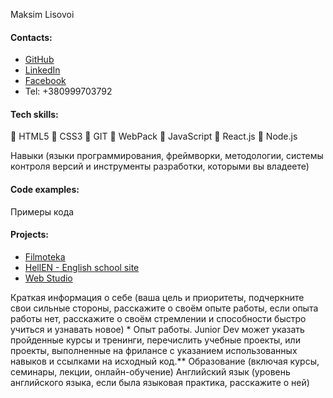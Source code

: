 Maksim Lisovoi

#### Contacts:

- [GitHub](https://github.com/MaksimLisovoi)
- [LinkedIn](https://www.linkedin.com/in/maksim-lisovoi-03a288200/)
- [Facebook](https://www.facebook.com/MaksimLisovoi)
- Tel: +380999703792

#### Tech skills:

:small_orange_diamond: HTML5
:small_orange_diamond: CSS3
:small_orange_diamond: GIT
:small_orange_diamond: WebPack
:small_orange_diamond: JavaScript
:small_orange_diamond: React.js
:small_orange_diamond: Node.js

Навыки (языки программирования, фреймворки, методологии, системы контроля версий и инструменты разработки, которыми вы владеете)

#### Code examples:

Примеры кода

#### Projects:

- [Filmoteka](https://maksimlisovoi.github.io/team-project-js-filmoteka/)
- [HellEN - English school site](https://maksimlisovoi.github.io/parcel-project-template/)
- [Web Studio](https://maksimlisovoi.github.io/goit-markup-hw-07/)

Краткая информация о себе (ваша цель и приоритеты, подчеркните свои сильные стороны, расскажите о своём опыте работы, если опыта работы нет, расскажите о своём стремлении и способности быстро учиться и узнавать новое) \*
Опыт работы. Junior Dev может указать пройденные курсы и тренинги, перечислить учебные проекты, или проекты, выполненные на фрилансе с указанием использованных навыков и ссылками на исходный код.\*\*
Образование (включая курсы, семинары, лекции, онлайн-обучение)
Английский язык (уровень английского языка, если была языковая практика, расскажите о ней)
